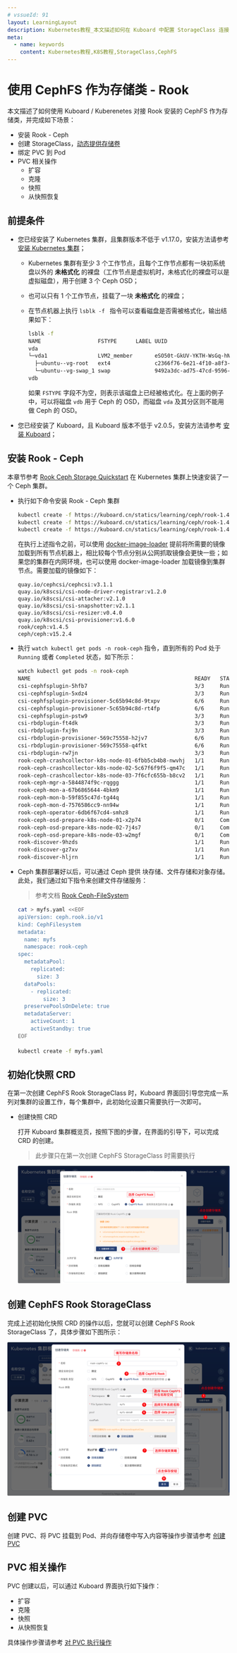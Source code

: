 ```yaml
---
# vssueId: 91
layout: LearningLayout
description: Kubernetes教程_本文描述如何在 Kuboard 中配置 StorageClass 连接 CephFS on Rook
meta:
  - name: keywords
    content: Kubernetes教程,K8S教程,StorageClass,CephFS
---
```


# 使用 CephFS 作为存储类 - Rook

<AdSenseTitle/>

本文描述了如何使用 Kuboard / Kuberenetes 对接 Rook 安装的 CephFS 作为存储类，并完成如下场景：

* 安装 Rook - Ceph
* 创建 StorageClass，[动态提供存储卷](../pv.html#提供-provisioning)
* 绑定 PVC 到 Pod
* PVC 相关操作
  * 扩容
  * 克隆
  * 快照
  * 从快照恢复

## 前提条件

* 您已经安装了 Kubernetes 集群，且集群版本不低于 v1.17.0，安装方法请参考 [安装 Kubernetes 集群](/install/install-k8s.html)；

  * Kubernetes 集群有至少 3 个工作节点，且每个工作节点都有一块初系统盘以外的 **未格式化** 的裸盘（工作节点是虚拟机时，未格式化的裸盘可以是虚拟磁盘），用于创建 3 个 Ceph OSD；

  * 也可以只有 1 个工作节点，挂载了一块 **未格式化** 的裸盘；

  * 在节点机器上执行 `lsblk -f ` 指令可以查看磁盘是否需被格式化，输出结果如下：

    ``` sh
    lsblk -f
    NAME                  FSTYPE      LABEL UUID                                   MOUNTPOINT
    vda
    └─vda1                LVM2_member       eSO50t-GkUV-YKTH-WsGq-hNJY-eKNf-3i07IB
      ├─ubuntu--vg-root   ext4              c2366f76-6e21-4f10-a8f3-6776212e2fe4   /
      └─ubuntu--vg-swap_1 swap              9492a3dc-ad75-47cd-9596-678e8cf17ff9   [SWAP]
    vdb
    ```

    如果 `FSTYPE` 字段不为空，则表示该磁盘上已经被格式化。在上面的例子中，可以将磁盘 `vdb` 用于 Ceph 的 OSD，而磁盘 `vda` 及其分区则不能用做 Ceph 的 OSD。

* 您已经安装了 Kuboard，且 Kuboard 版本不低于 v2.0.5，安装方法请参考 [安装 Kuboard](/install/install-dashboard.html)；

## 安装 Rook - Ceph

本章节参考 [Rook Ceph Storage Quickstart](https://rook.io/docs/rook/v1.4/ceph-quickstart.html) 在 Kubernetes 集群上快速安装了一个 Ceph 集群。

* 执行如下命令安装 Rook - Ceph 集群

  ``` sh
  kubectl create -f https://kuboard.cn/statics/learning/ceph/rook-1.4.5/common.yaml
  kubectl create -f https://kuboard.cn/statics/learning/ceph/rook-1.4.5/operator.yaml
  kubectl create -f https://kuboard.cn/statics/learning/ceph/rook-1.4.5/cluster.yaml
  ```

  在执行上述指令之前，可以使用 [docker-image-loader](https://github.com/eip-work/docker-image-loader) 提前将所需要的镜像加载到所有节点机器上，相比较每个节点分别从公网抓取镜像会更快一些；如果您的集群在内网环境，也可以使用 docker-image-loader 加载镜像到集群节点。需要加载的镜像如下：

  ```
  quay.io/cephcsi/cephcsi:v3.1.1
  quay.io/k8scsi/csi-node-driver-registrar:v1.2.0
  quay.io/k8scsi/csi-attacher:v2.1.0
  quay.io/k8scsi/csi-snapshotter:v2.1.1
  quay.io/k8scsi/csi-resizer:v0.4.0
  quay.io/k8scsi/csi-provisioner:v1.6.0
  rook/ceph:v1.4.5
  ceph/ceph:v15.2.4
  ```

* 执行 `watch kubectl get pods -n rook-ceph` 指令，直到所有的 Pod 处于 `Running` 或者 `Completed` 状态，如下所示：

  ```sh {1}
  watch kubectl get pods -n rook-ceph
  NAME                                                    READY   STATUS      RESTARTS   AGE
  csi-cephfsplugin-5hfb7                                  3/3     Running     0          39m
  csi-cephfsplugin-5xdz4                                  3/3     Running     0          39m
  csi-cephfsplugin-provisioner-5c65b94c8d-9txpv           6/6     Running     0          39m
  csi-cephfsplugin-provisioner-5c65b94c8d-rt4fp           6/6     Running     0          39m
  csi-cephfsplugin-pstw9                                  3/3     Running     0          39m
  csi-rbdplugin-ft4dk                                     3/3     Running     0          39m
  csi-rbdplugin-fxj9n                                     3/3     Running     0          39m
  csi-rbdplugin-provisioner-569c75558-h2jv7               6/6     Running     0          39m
  csi-rbdplugin-provisioner-569c75558-q4fkt               6/6     Running     0          39m
  csi-rbdplugin-rw7jn                                     3/3     Running     0          39m
  rook-ceph-crashcollector-k8s-node-01-6fbb5cb4b8-nwvhj   1/1     Running     0          35m
  rook-ceph-crashcollector-k8s-node-02-5c67f6f9f5-qm47c   1/1     Running     0          37m
  rook-ceph-crashcollector-k8s-node-03-7f6cfc655b-b8cv2   1/1     Running     0          40m
  rook-ceph-mgr-a-5844874f9c-rqggg                        1/1     Running     0          35m
  rook-ceph-mon-a-67b6865644-4bkm9                        1/1     Running     0          40m
  rook-ceph-mon-b-59f855c47d-tg44q                        1/1     Running     0          40m
  rook-ceph-mon-d-7576586cc9-nn94w                        1/1     Running     0          37m
  rook-ceph-operator-6db6f67cd4-smhz8                     1/1     Running     0          41m
  rook-ceph-osd-prepare-k8s-node-01-x2p74                 0/1     Completed   0          35m
  rook-ceph-osd-prepare-k8s-node-02-7j4s7                 0/1     Completed   0          35m
  rook-ceph-osd-prepare-k8s-node-03-w2mgf                 0/1     Completed   0          35m
  rook-discover-9hzds                                     1/1     Running     0          41m
  rook-discover-gz7xv                                     1/1     Running     0          41m
  rook-discover-hljrn                                     1/1     Running     0          41m
  ```

* Ceph 集群部署好以后，可以通过 Ceph 提供 块存储、文件存储和对象存储。此处，我们通过如下指令来创建文件存储服务：

  > 参考文档 [Rook Ceph-FileSystem](https://rook.io/docs/rook/v1.4/ceph-filesystem.html)

  ``` sh
  cat > myfs.yaml <<EOF
  apiVersion: ceph.rook.io/v1
  kind: CephFilesystem
  metadata:
    name: myfs
    namespace: rook-ceph
  spec:
    metadataPool:
      replicated:
        size: 3
    dataPools:
      - replicated:
          size: 3
    preservePoolsOnDelete: true
    metadataServer:
      activeCount: 1
      activeStandby: true
  EOF
  
  kubectl create -f myfs.yaml
  ```



## 初始化快照 CRD

在第一次创建 CephFS Rook StorageClass 时，Kuboard 界面回引导您完成一系列对集群的设置工作，每个集群中，此初始化设置只需要执行一次即可。

* 创建快照 CRD

  打开 Kuboard 集群概览页，按照下图的步骤，在界面的引导下，可以完成 CRD 的创建。

  > 此步骤只在第一次创建 CephFS StorageClass 时需要执行

  ![Kubernetes CephFS StorageClass](./rook-config.assets/image-20201006185022912.png)

## 创建 CephFS Rook StorageClass

完成上述初始化快照 CRD 的操作以后，您就可以创建 CephFS Rook StorageClass 了，具体步骤如下图所示：

![Kubernetes CephFS StorageClass](./rook-config.assets/image-20201006185624187.png)

## 创建 PVC

创建 PVC、将 PVC 挂载到 Pod、并向存储卷中写入内容等操作步骤请参考 [创建 PVC](./k8s-config.html#创建-pvc)



## PVC 相关操作

PVC 创建以后，可以通过 Kuboard 界面执行如下操作：

* 扩容
* 克隆
* 快照
* 从快照恢复

具体操作步骤请参考 [对 PVC 执行操作](./k8s-config.html#对-pvc-执行操作)
